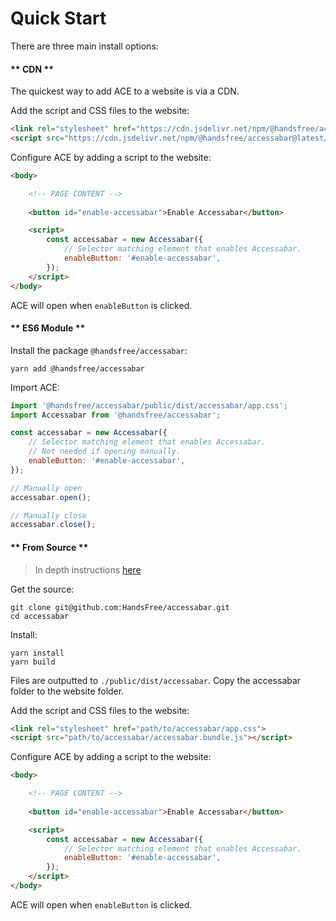 # Quick Start
There are three main install options:
<!-- tabs:start -->

#### ** CDN **

The quickest way to add ACE to a website is via a CDN.

Add the script and CSS files to the website:
```html
<link rel="stylesheet" href="https://cdn.jsdelivr.net/npm/@handsfree/accessabar@latest/public/dist/accessabar/app.css">
<script src="https://cdn.jsdelivr.net/npm/@handsfree/accessabar@latest/public/dist/accessabar/accessabar.bundle.js"></script>
```

Configure ACE by adding a script to the website:
```html
<body>

    <!-- PAGE CONTENT -->
    
    <button id="enable-accessabar">Enable Accessabar</button>

    <script>
        const accessabar = new Accessabar({
            // Selector matching element that enables Accessabar.
            enableButton: '#enable-accessabar',
        });
    </script>
</body>
```

ACE will open when `enableButton` is clicked.

#### ** ES6 Module **

Install the package `@handsfree/accessabar`:
```
yarn add @handsfree/accessabar
```

Import ACE:
```javascript
import '@handsfree/accessabar/public/dist/accessabar/app.css';
import Accessabar from '@handsfree/accessabar';

const accessabar = new Accessabar({
    // Selector matching element that enables Accessabar.
    // Not needed if opening manually.
    enableButton: '#enable-accessabar',
});

// Manually open
accessabar.open();

// Manually close
accessabar.close();
```

#### ** From Source **
> In depth instructions [here](build.md)

Get the source:
```
git clone git@github.com:HandsFree/accessabar.git
cd accessabar
```
Install:
```
yarn install
yarn build
```

Files are outputted to `./public/dist/accessabar`. Copy the accessabar folder to the website folder.

Add the script and CSS files to the website:
```html
<link rel="stylesheet" href="path/to/accessabar/app.css">
<script src="path/to/accessabar/accessabar.bundle.js"></script>
```

Configure ACE by adding a script to the website:
```html
<body>

    <!-- PAGE CONTENT -->
    
    <button id="enable-accessabar">Enable Accessabar</button>

    <script>
        const accessabar = new Accessabar({
            // Selector matching element that enables Accessabar.
            enableButton: '#enable-accessabar',
        });
    </script>
</body>
```

ACE will open when `enableButton` is clicked.

<!-- tabs:end -->
